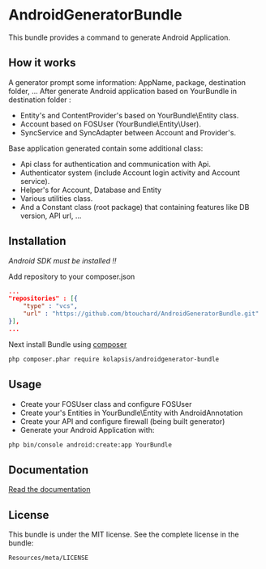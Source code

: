 AndroidGeneratorBundle
======================

This bundle provides a command to generate Android Application.

How it works
------------

A generator prompt some information: AppName, package, destination folder, ...
After generate Android application based on YourBundle in destination folder :

- Entity's and ContentProvider's based on YourBundle\Entity class.
- Account based on FOSUser (YourBundle\Entity\User).
- SyncService and SyncAdapter between Account and Provider's.

Base application generated contain some additional class:

- Api class for authentication and communication with Api.
- Authenticator system (include Account login activity and Account service).
- Helper's for Account, Database and Entity
- Various utilities class.
- And a Constant class (root package) that containing features like DB version, API url, ...

Installation
------------

_Android SDK must be installed !!_

Add repository to your composer.json

``` JSON 
...
"repositories" : [{
    "type" : "vcs",
    "url" : "https://github.com/btouchard/AndroidGeneratorBundle.git"
}],
...
```

Next install Bundle using [composer](https://getcomposer.org/doc/00-intro.md) 
``` BASH
php composer.phar require kolapsis/androidgenerator-bundle
```

Usage
-----

- Create your FOSUser class and configure FOSUser
- Create your's Entities in YourBundle\Entity with AndroidAnnotation
- Create your API and configure firewall (being built generator)
- Generate your Android Application with:

``` BASH
php bin/console android:create:app YourBundle
```

Documentation
-------------

[Read the documentation](http://androidgeneratorbundle.kolapsis.com)

License
-------

This bundle is under the MIT license. See the complete license in the bundle:

    Resources/meta/LICENSE